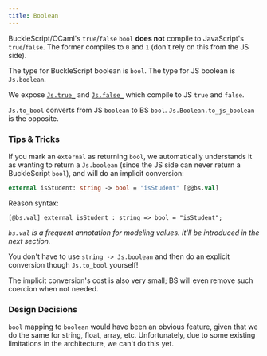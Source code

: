 ```yaml
---
title: Boolean
---
```


BuckleScript/OCaml's `true`/`false` `bool` **does not** compile to JavaScript's `true`/`false`. The former compiles to `0` and `1` (don't rely on this from the JS side).

The type for BuckleScript boolean is `bool`. The type for JS boolean is `Js.boolean`.

We expose [`Js.true_`](https://bucklescript.github.io/bucklescript/api/Js.html#VALtrue_) and [`Js.false_`](https://bucklescript.github.io/bucklescript/api/Js.html#VALfalse_) which compile to JS `true` and `false`.

`Js.to_bool` converts from JS `boolean` to BS `bool`. `Js.Boolean.to_js_boolean` is the opposite.

### Tips & Tricks

If you mark an `external` as returning `bool`, we automatically understands it as wanting to return a `Js.boolean` (since the JS side can never return a BuckleScript `bool`), and will do an implicit conversion:

```ocaml
external isStudent: string -> bool = "isStudent" [@@bs.val]
```

Reason syntax:

```reason
[@bs.val] external isStudent : string => bool = "isStudent";
```

_`bs.val` is a frequent annotation for modeling values. It'll be introduced in the next section._

You don't have to use `string -> Js.boolean` and then do an explicit conversion though `Js.to_bool` yourself!

The implicit conversion's cost is also very small; BS will even remove such coercion when not needed.

### Design Decisions

`bool` mapping to `boolean` would have been an obvious feature, given that we do the same for string, float, array, etc. Unfortunately, due to some existing limitations in the architecture, we can't do this yet.
